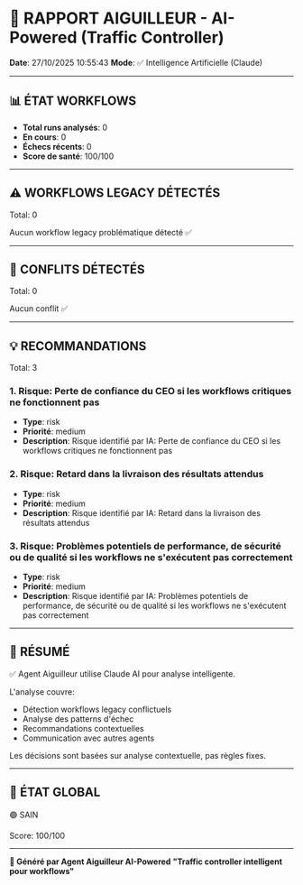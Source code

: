# 🚦 RAPPORT AIGUILLEUR - AI-Powered (Traffic Controller)

**Date**: 27/10/2025 10:55:43
**Mode**: ✅ Intelligence Artificielle (Claude)

---

## 📊 ÉTAT WORKFLOWS

- **Total runs analysés**: 0
- **En cours**: 0
- **Échecs récents**: 0
- **Score de santé**: 100/100

---

## ⚠️  WORKFLOWS LEGACY DÉTECTÉS

Total: 0



Aucun workflow legacy problématique détecté ✅

---

## 🚨 CONFLITS DÉTECTÉS

Total: 0

Aucun conflit ✅

---

## 💡 RECOMMANDATIONS

Total: 3


### 1. Risque: Perte de confiance du CEO si les workflows critiques ne fonctionnent pas

- **Type**: risk
- **Priorité**: medium
- **Description**: Risque identifié par IA: Perte de confiance du CEO si les workflows critiques ne fonctionnent pas


### 2. Risque: Retard dans la livraison des résultats attendus

- **Type**: risk
- **Priorité**: medium
- **Description**: Risque identifié par IA: Retard dans la livraison des résultats attendus


### 3. Risque: Problèmes potentiels de performance, de sécurité ou de qualité si les workflows ne s'exécutent pas correctement

- **Type**: risk
- **Priorité**: medium
- **Description**: Risque identifié par IA: Problèmes potentiels de performance, de sécurité ou de qualité si les workflows ne s'exécutent pas correctement




---

## 🎯 RÉSUMÉ

✅ Agent Aiguilleur utilise Claude AI pour analyse intelligente.

L'analyse couvre:
- Détection workflows legacy conflictuels
- Analyse des patterns d'échec
- Recommandations contextuelles
- Communication avec autres agents

Les décisions sont basées sur analyse contextuelle, pas règles fixes.

---

## 🔄 ÉTAT GLOBAL

🟢 SAIN

Score: 100/100

---

**🚦 Généré par Agent Aiguilleur AI-Powered**
**"Traffic controller intelligent pour workflows"**
